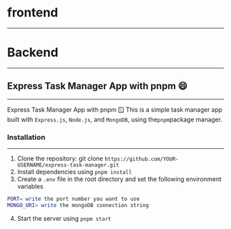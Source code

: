 # frontend

---

# Backend

---

## Express Task Manager App with pnpm 😄

---

Express Task Manager App with pnpm 🪟
This is a simple task manager app built with `Express.js`, `Node.js`, and `MongoDB`, using the`pnpm`package manager.

### Installation

---

1. Clone the repository: git clone `https://github.com/YOUR-USERNAME/express-task-manager.git`
2. Install dependencies using `pnpm install`
3. Create a `.env` file in the root directory and set the following environment variables

```bash
PORT= write the port number you want to use
MONGO_URI= write the mongoDB connection string
```

4. Start the server using `pnpm start`
